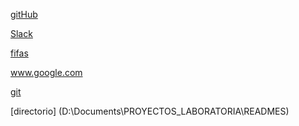 [gitHub](https://help.github.com/en/articles/removing-a-remote)

[Slack](https://app.slack.com/client/T0NNB6T0R/DMNC7G66S)

[fifas](http://www.lasfifas.com)

www.google.com

[git](https://git-scm.com/book/es/v1/Ramificaciones-en-Git-Gesti%C3%B3n-de-ramificaciones)

[directorio] (D:\Documents\PROYECTOS_LABORATORIA\READMES)